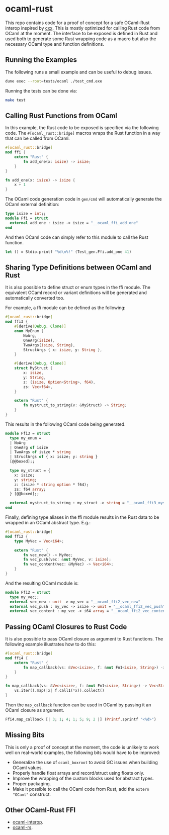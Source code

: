 # ocaml-rust

This repo contains code for a proof of concept for a safe OCaml-Rust interop
inspired by [cxx](https://cxx.rs/). This is mostly optimized for calling
Rust code from OCaml at the moment. The interface to be exposed is defined
in Rust and used both to generate some Rust wrapping code as a macro but
also the necessary OCaml type and function definitions.

## Running the Examples

The following runs a small example and can be useful to debug issues.
```bash
dune exec --root=tests/ocaml ./test_cmd.exe
```

Running the tests can be done via:
```bash
make test
```

## Calling Rust Functions from OCaml
In this example, the Rust code to be exposed is specified via the following
code. The `#[ocaml_rust::bridge]` macros wraps the Rust function in a way
that can be called from OCaml.

```rust
#[ocaml_rust::bridge]
mod ffi {
    extern "Rust" {
        fn add_one(x: isize) -> isize;
    }
}

fn add_one(x: isize) -> isize {
    x + 1
}
```

The OCaml code generation code in `gen/cmd` will automatically generate the
OCaml external definition:

```ocaml
type isize = int;;
module Ffi = struct
  external add_one : isize -> isize = "__ocaml_ffi_add_one"
end
```

And then OCaml code can simply refer to this module to call the Rust function.

```ocaml
let () = Stdio.printf "%d\n%!" (Test_gen.Ffi.add_one 41)
```

## Sharing Type Definitions between OCaml and Rust
It is also possible to define struct or enum types in the ffi module.
The equivalent OCaml record or variant definitions will be generated
and automatically converted too.

For example, a ffi module can be defined as the following:
```rust
#[ocaml_rust::bridge]
mod ffi3 {
    #[derive(Debug, Clone)]
    enum MyEnum {
        NoArg,
        OneArg(isize),
        TwoArgs(isize, String),
        StructArgs { x: isize, y: String },
    }

    #[derive(Debug, Clone)]
    struct MyStruct {
        x: isize,
        y: String,
        z: (isize, Option<String>, f64),
        zs: Vec<f64>,
    }

    extern "Rust" {
        fn mystruct_to_string(v: &MyStruct) -> String;
    }
}
```

This results in the following OCaml code being generated.
```ocaml
module Ffi3 = struct
  type my_enum =
  | NoArg
  | OneArg of isize
  | TwoArgs of isize * string
  | StructArgs of { x: isize; y: string }
  [@@boxed];;

  type my_struct = {
    x: isize;
    y: string;
    z: (isize * string option * f64);
    zs: f64 array;
  } [@@boxed];;

  external mystruct_to_string : my_struct -> string = "__ocaml_ffi3_mystruct_to_string"
end
```

Finally, defining type aliases in the ffi module results in the
Rust data to be wrapped in an OCaml abstract type. E.g.:

```rust
#[ocaml_rust::bridge]
mod ffi2 {
    type MyVec = Vec<i64>;

    extern "Rust" {
        fn vec_new() -> MyVec;
        fn vec_push(vec: &mut MyVec, v: isize);
        fn vec_content(vec: &MyVec) -> Vec<i64>;
    }
}
```

And the resulting OCaml module is:
```ocaml
module Ffi2 = struct
  type my_vec;;
  external vec_new : unit -> my_vec = "__ocaml_ffi2_vec_new"
  external vec_push : my_vec -> isize -> unit = "__ocaml_ffi2_vec_push"
  external vec_content : my_vec -> i64 array = "__ocaml_ffi2_vec_content"
```

## Passing OCaml Closures to Rust Code

It is also possible to pass OCaml closure as argument to Rust functions.
The following example illustrates how to do this:
```rust
#[ocaml_rust::bridge]
mod ffi4 {
    extern "Rust" {
        fn map_callback(vs: &Vec<isize>, f: &mut Fn1<isize, String>) -> Vec<String>;
    }
}

fn map_callback(vs: &Vec<isize>, f: &mut Fn1<isize, String>) -> Vec<String> {
    vs.iter().map(|x| f.call1(*x)).collect()
}
```

Then the `map_callback` function can be used in OCaml by passing it an OCaml closure
as argument.

```ocaml
Ffi4.map_callback [| 3; 1; 4; 1; 5; 9; 2 |] (Printf.sprintf "<%d>")
```

## Missing Bits

This is only a proof of concept at the moment, the code is unlikely to work well
on real-world examples, the following bits would have to be improved:

- Generalize the use of `ocaml_boxroot` to avoid GC issues when building OCaml values. 
- Properly handle float arrays and record/struct using floats only.
- Improve the wrapping of the custom blocks used for abstract types.
- Proper packaging.
- Make it possible to call the OCaml code from Rust, add the `extern "OCaml"` construct.
 
## Other OCaml-Rust FFI

- [ocaml-interop](https://github.com/tezedge/ocaml-interop).
- [ocaml-rs](https://github.com/zshipko/ocaml-rs).

